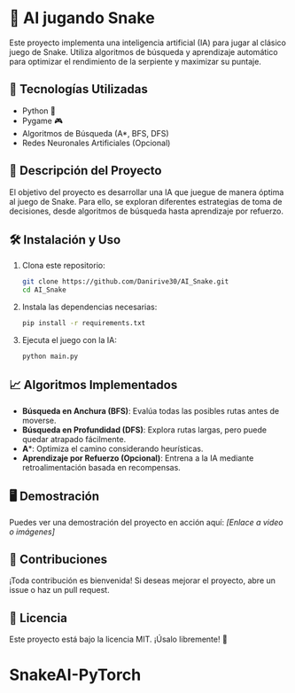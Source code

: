 # 🐍 AI jugando Snake

Este proyecto implementa una inteligencia artificial (IA) para jugar al clásico juego de Snake. Utiliza algoritmos de búsqueda y aprendizaje automático para optimizar el rendimiento de la serpiente y maximizar su puntaje.

## 🚀 Tecnologías Utilizadas
- Python 🐍
- Pygame 🎮
- Algoritmos de Búsqueda (A*, BFS, DFS)
- Redes Neuronales Artificiales (Opcional)

## 📜 Descripción del Proyecto
El objetivo del proyecto es desarrollar una IA que juegue de manera óptima al juego de Snake. Para ello, se exploran diferentes estrategias de toma de decisiones, desde algoritmos de búsqueda hasta aprendizaje por refuerzo.

## 🛠️ Instalación y Uso
1. Clona este repositorio:
   ```bash
   git clone https://github.com/Danirive30/AI_Snake.git
   cd AI_Snake
   ```
2. Instala las dependencias necesarias:
   ```bash
   pip install -r requirements.txt
   ```
3. Ejecuta el juego con la IA:
   ```bash
   python main.py
   ```

## 📈 Algoritmos Implementados
- **Búsqueda en Anchura (BFS)**: Evalúa todas las posibles rutas antes de moverse.
- **Búsqueda en Profundidad (DFS)**: Explora rutas largas, pero puede quedar atrapado fácilmente.
- **A***: Optimiza el camino considerando heurísticas.
- **Aprendizaje por Refuerzo (Opcional)**: Entrena a la IA mediante retroalimentación basada en recompensas.

## 🖥️ Demostración
Puedes ver una demostración del proyecto en acción aquí: *[Enlace a video o imágenes]*

## 📌 Contribuciones
¡Toda contribución es bienvenida! Si deseas mejorar el proyecto, abre un issue o haz un pull request.

## 📜 Licencia
Este proyecto está bajo la licencia MIT. ¡Úsalo libremente! 🎉


# SnakeAI-PyTorch
